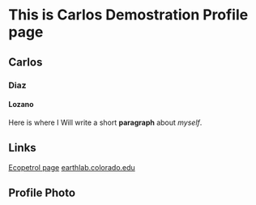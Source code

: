 # This is Carlos Demostration Profile page
## Carlos
### Diaz
#### Lozano
Here is where I Will write a short **paragraph** about *myself*.


## Links
[Ecopetrol page](https://www.ecopetrol.com.co/wps/portal)
<a href="https://earthlab.colorado.edu " target="_blank"> earthlab.colorado.edu </a>

## Profile Photo
